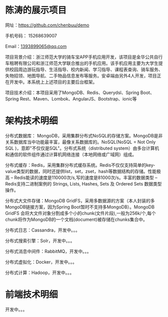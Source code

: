 # 陈涛的展示项目

网址：https://github.com/chenbuu/demo

手机号码： 15268639007

Email：1393899065@qq.com

项目背景介绍：浙江师范大学的骑车宝APP手机应用开发，该项目是金华公共自行车租聘有限公司和浙江师范大学联合推出的手机应用。该手机应用主要为大学生提供校园周边游玩指导、生活指导、校内新闻、学习指导、课程表查询、骑车服务、失物招领、地图导航、二手物品信息发布等服务。安卓端由另外4人开发，项目正在开发中。本系统上上述项目的主要后台框架。

项目技术介绍：本项目采用了MongoDB、Redis、Querydsl、Spring Boot、Spring Rest、Maven、Lombok、AngularJS、Bootstrap、ionic等

# 架构技术明细

分布式数据库： MongoDB，采用集群分布式NoSQL的存储方案。MongoDB是非关系数据库当中功能最丰富，最像关系数据库的。NoSQL(NoSQL = Not Only SQL )，意即"不仅仅是SQL"。分布式系统（distributed system）由多台计算机和通信的软件组件通过计算机网络连接（本地网络或广域网）组成。

分布式缓存：Redis，采用集群分布式缓存系统。Redis不仅仅支持简单的key-value类型的数据，同时还提供list，set，zset，hash等数据结构的存储。性能极高 – Redis能读的速度是110000次/s,写的速度是81000次/s。丰富的数据类型 – Redis支持二进制案例的 Strings, Lists, Hashes, Sets 及 Ordered Sets 数据类型操作。

分布式大文件存储：MongoDB GridFS，采用多数据源的方案（本人封装的多MongoDB链接方案，因为Spring Boot暂时不支持多MongoDB）。MongoDB GridFS 会将大文件对象分割成多个小的chunk(文件片段),一般为256k/个,每个chunk将作为MongoDB的一个文档(document)被存储在chunks集合中。

分布式日志：Cassandra，开发中。。。

分布式搜索引擎：Solr，开发中。。。

分布式消息中间件：RabbitMQ，开发中。。。

分布式虚拟化：Docker，开发中。。。

分布式计算：Hadoop，开发中。。。

# 前端技术明细

开发中。。。